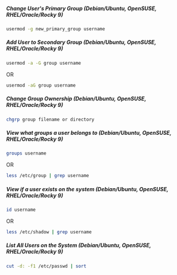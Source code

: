 ##### Change User's Primary Group (Debian/Ubuntu, OpenSUSE, RHEL/Oracle/Rocky 9)
```bash
usermod -g new_primary_group username
```

##### Add User to Secondary Group (Debian/Ubuntu, OpenSUSE, RHEL/Oracle/Rocky 9)
```bash
usermod -a -G group username
```
OR
```bash
usermod -aG group username
```

##### Change Group Ownership (Debian/Ubuntu, OpenSUSE, RHEL/Oracle/Rocky 9)
```bash
chgrp group filename or directory
```

##### View what groups a user belongs to (Debian/Ubuntu, OpenSUSE, RHEL/Oracle/Rocky 9)
```bash
groups username
```
OR
```bash
less /etc/group | grep username
```

##### View if a user exists on the system (Debian/Ubuntu, OpenSUSE, RHEL/Oracle/Rocky 9)
```bash
id username
```
OR
```bash
less /etc/shadow | grep username
```

##### List All Users on the System (Debian/Ubuntu, OpenSUSE, RHEL/Oracle/Rocky 9)
```bash
cut -d: -f1 /etc/passwd | sort
```

